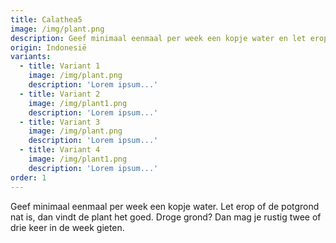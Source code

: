 ```yaml
---
title: Calathea5
image: /img/plant.png
description: Geef minimaal eenmaal per week een kopje water en let erop of de potgrond nat is.
origin: Indonesië
variants:
  - title: Variant 1
    image: /img/plant.png
    description: 'Lorem ipsum...'
  - title: Variant 2
    image: /img/plant1.png
    description: 'Lorem ipsum...'
  - title: Variant 3
    image: /img/plant.png
    description: 'Lorem ipsum...'
  - title: Variant 4
    image: /img/plant1.png
    description: 'Lorem ipsum...'
order: 1
---
```


Geef minimaal eenmaal per week een kopje water. Let erop of de potgrond nat is, dan vindt de plant het goed. Droge grond? Dan mag je rustig twee of drie keer in de week gieten.